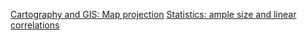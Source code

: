 [Cartography and GIS: Map projection](https://github.com/webgeodatavore/awesome-projections)
[Statistics: ample size and linear correlations](https://towardsdatascience.com/sample-size-and-correlation-eb1581227ce2)
